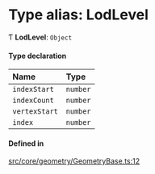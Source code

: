 # Type alias: LodLevel

Ƭ **LodLevel**: `Object`

#### Type declaration

| Name | Type |
| :------ | :------ |
| `indexStart` | `number` |
| `indexCount` | `number` |
| `vertexStart` | `number` |
| `index` | `number` |

#### Defined in

[src/core/geometry/GeometryBase.ts:12](https://github.com/Orillusion/orillusion/blob/main/src/core/geometry/GeometryBase.ts#L12)
